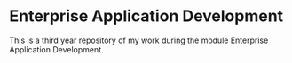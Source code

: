 # Enterprise Application Development 

This is a third year repository of my work during the module Enterprise Application Development.
